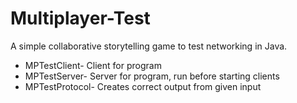 # Multiplayer-Test
A simple collaborative storytelling game to test networking in Java.
</br>
<ul>
<li>MPTestClient- Client for program</li>
<li>MPTestServer- Server for program, run before starting clients</li>
<li>MPTestProtocol- Creates correct output from given input</li>
</ul>
